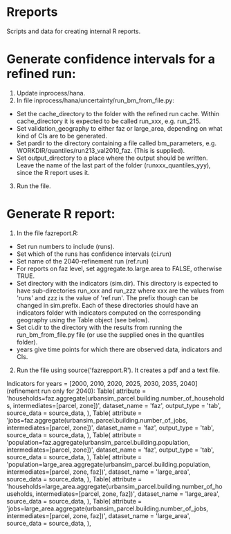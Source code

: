 Rreports
========

Scripts and data for creating internal R reports.


Generate confidence intervals for  a refined run:
================================================
1. Update inprocess/hana.
2. In file inprocess/hana/uncertainty/run_bm_from_file.py:
- Set the cache_directory to the folder with the refined run cache. Within cache_directory it is expected to be called run_xxx, e.g. run_215.
- Set validation_geography to either faz or large_area, depending on what kind of CIs are to be generated.
- Set pardir to the directory containing a file called bm_parameters, e.g. WORKDIR/quantiles/run213_val2010_faz. (This is supplied).
- Set output_directory to a place where the output should be written. Leave the name of the last part of the folder (runxxx_quantiles_yyy), since the R report uses it.

3. Run the file.

Generate R report:
=================
1. In the file fazreport.R:
- Set run numbers to include (runs).
- Set which of the runs has confidence intervals (ci.run)
- Set name of the 2040-refinement run (ref.run)
- For reports on faz level, set aggregate.to.large.area to FALSE, otherwise TRUE.
- Set directory with the indicators (sim.dir). This directory is expected to have sub-directories run_xxx and run_zzz where xxx are the values from 'runs' and zzz is the value of 'ref.run'. The prefix though can be changed in sim.prefix. Each of these directories should have an indicators folder with indicators computed on the corresponding geography using the Table object (see below).
- Set ci.dir to the directory with the results from running the run_bm_from_file.py file (or use the supplied ones in the quantiles folder).
- years give time points for which there are observed data, indicators and CIs.

2. Run the file using source('fazrepport.R'). It creates a pdf and a text file.


Indicators for years = [2000, 2010, 2020, 2025, 2030, 2035, 2040] (refinement run only for 2040):
    Table(
         attribute = 'households=faz.aggregate(urbansim_parcel.building.number_of_households, intermediates=[parcel, zone])',
         dataset_name = 'faz',
         output_type = 'tab',
         source_data = source_data,
         ),
    Table(
         attribute = 'jobs=faz.aggregate(urbansim_parcel.building.number_of_jobs, intermediates=[parcel, zone])',
         dataset_name = 'faz',
         output_type = 'tab',
         source_data = source_data,
         ),
    Table(
         attribute = 'population=faz.aggregate(urbansim_parcel.building.population, intermediates=[parcel, zone])',
         dataset_name = 'faz',
         output_type = 'tab',
         source_data = source_data,
         ),
    Table(
        attribute = 'population=large_area.aggregate(urbansim_parcel.building.population, intermediates=[parcel, zone, faz])',
        dataset_name = 'large_area',
        source_data = source_data,
        ),
    Table(
        attribute = 'households=large_area.aggregate(urbansim_parcel.building.number_of_households, intermediates=[parcel, zone, faz])',
        dataset_name = 'large_area',
        source_data = source_data,
        ),
    Table(
        attribute = 'jobs=large_area.aggregate(urbansim_parcel.building.number_of_jobs, intermediates=[parcel, zone, faz])',
        dataset_name = 'large_area',
        source_data = source_data,
        ),


